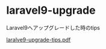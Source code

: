 # laravel9-upgrade
Laravel9へアップグレードした時のtips


[laralve9-upgrade-tips.pdf](laralve9-upgrade-tips.pdf)
